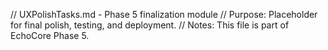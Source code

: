 // UXPolishTasks.md - Phase 5 finalization module
// Purpose: Placeholder for final polish, testing, and deployment.
// Notes: This file is part of EchoCore Phase 5.
